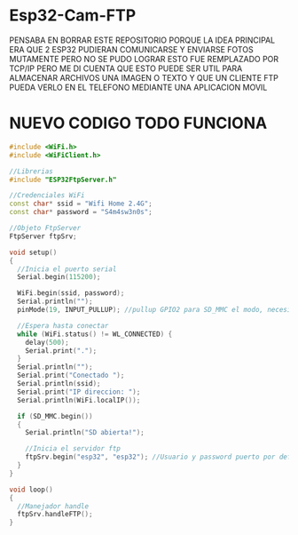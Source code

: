 # Esp32-Cam-FTP

PENSABA EN BORRAR ESTE REPOSITORIO PORQUE LA IDEA PRINCIPAL ERA QUE 2 ESP32 PUDIERAN COMUNICARSE Y ENVIARSE FOTOS MUTAMENTE PERO NO SE PUDO LOGRAR ESTO FUE REMPLAZADO POR TCP/IP PERO ME DI CUENTA QUE ESTO PUEDE SER UTIL PARA ALMACENAR ARCHIVOS UNA IMAGEN O TEXTO Y QUE UN CLIENTE FTP PUEDA VERLO EN EL TELEFONO MEDIANTE UNA APLICACION MOVIL

# NUEVO CODIGO TODO FUNCIONA
```c++
#include <WiFi.h>
#include <WiFiClient.h>

//Librerias
#include "ESP32FtpServer.h"

//Credenciales WiFi
const char* ssid = "Wifi Home 2.4G";
const char* password = "S4m4sw3n0s";

//Objeto FtpServer
FtpServer ftpSrv;

void setup()
{
  //Inicia el puerto serial
  Serial.begin(115200);

  WiFi.begin(ssid, password);
  Serial.println("");
  pinMode(19, INPUT_PULLUP); //pullup GPIO2 para SD_MMC el modo, necesitas 1-15kOm una resistencia conectada a GPIO2 y GPIO19

  //Espera hasta conectar
  while (WiFi.status() != WL_CONNECTED) {
    delay(500);
    Serial.print(".");
  }
  Serial.println("");
  Serial.print("Conectado ");
  Serial.println(ssid);
  Serial.print("IP direccion: ");
  Serial.println(WiFi.localIP());

  if (SD_MMC.begin())
  {
    Serial.println("SD abierta!");

    //Inicia el servidor ftp
    ftpSrv.begin("esp32", "esp32"); //Usuario y password puerto por defecto 21
  }
}

void loop()
{
  //Manejador handle
  ftpSrv.handleFTP();
}
```
